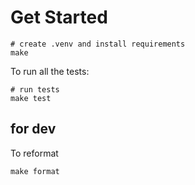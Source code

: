 # Get Started

```
# create .venv and install requirements 
make
```
To run all the tests:
```
# run tests
make test
```

## for dev
To reformat
```
make format
```